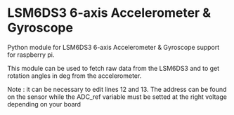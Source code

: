 # LSM6DS3 6-axis Accelerometer & Gyroscope 
Python module for LSM6DS3 6-axis Accelerometer &amp; Gyroscope support for raspberry pi.

This module can be used to fetch raw data from the LSM6DS3 and to get rotation angles in deg from the accelerometer.

Note : it can be necessary to edit lines 12 and 13. The address can be found on the sensor while the ADC_ref variable must be setted at the right voltage depending on your board
